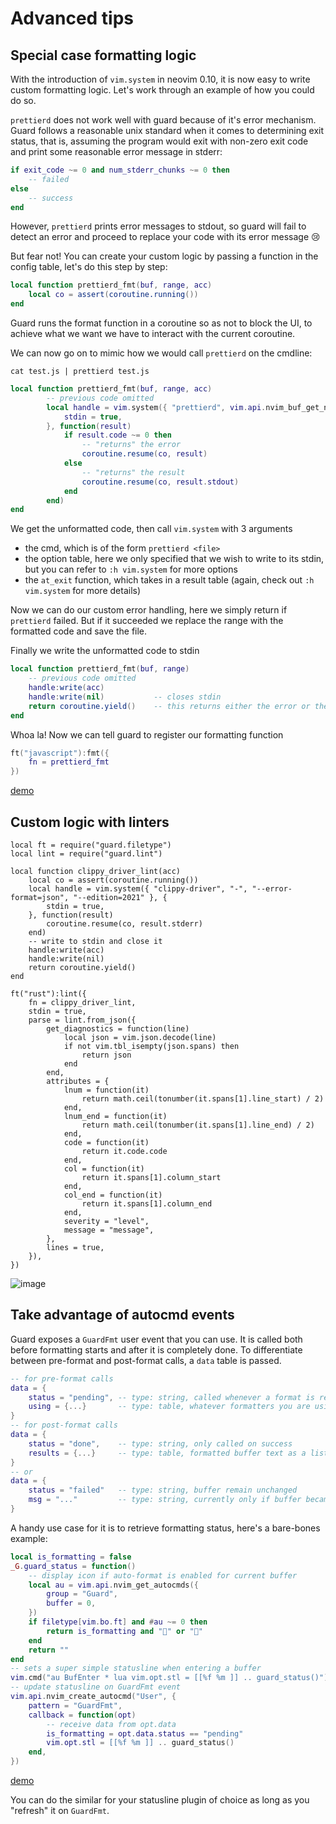 # Advanced tips

## Special case formatting logic

With the introduction of `vim.system` in neovim 0.10, it is now easy to write custom formatting logic. Let's work through an example of how you could do so.

`prettierd` does not work well with guard because of it's error mechanism. Guard follows a reasonable unix standard when it comes to determining exit status, that is, assuming the program would exit with non-zero exit code and print some reasonable error message in stderr:

```lua
if exit_code ~= 0 and num_stderr_chunks ~= 0 then
    -- failed
else
    -- success
end
```

However, `prettierd` prints error messages to stdout, so guard will fail to detect an error and proceed to replace your code with its error message :cry:

But fear not! You can create your custom logic by passing a function in the config table, let's do this step by step:

```lua
local function prettierd_fmt(buf, range, acc)
    local co = assert(coroutine.running())
end
```

Guard runs the format function in a coroutine so as not to block the UI, to achieve what we want we have to interact with the current coroutine.

We can now go on to mimic how we would call `prettierd` on the cmdline:

```
cat test.js | prettierd test.js
```

```lua
local function prettierd_fmt(buf, range, acc)
		-- previous code omitted
		local handle = vim.system({ "prettierd", vim.api.nvim_buf_get_name(buf) }, {
			stdin = true,
		}, function(result)
			if result.code ~= 0 then
				-- "returns" the error
				coroutine.resume(co, result)
			else
				-- "returns" the result
				coroutine.resume(co, result.stdout)
			end
		end)
end
```

We get the unformatted code, then call `vim.system` with 3 arguments

- the cmd, which is of the form `prettierd <file>`
- the option table, here we only specified that we wish to write to its stdin, but you can refer to `:h vim.system` for more options
- the `at_exit` function, which takes in a result table (again, check out `:h vim.system` for more details)

Now we can do our custom error handling, here we simply return if `prettierd` failed. But if it succeeded we replace the range with the formatted code and save the file.

Finally we write the unformatted code to stdin

```lua
local function prettierd_fmt(buf, range)
    -- previous code omitted
    handle:write(acc)
    handle:write(nil)           -- closes stdin
    return coroutine.yield()    -- this returns either the error or the formatted code we returned earlier
end
```

Whoa la! Now we can tell guard to register our formatting function

```lua
ft("javascript"):fmt({
    fn = prettierd_fmt
})
```

[demo](https://github.com/xiaoshihou514/guard.nvim/assets/108414369/56dd35d4-8bf6-445a-adfd-8786fb461021)



## Custom logic with linters

```
local ft = require("guard.filetype")
local lint = require("guard.lint")

local function clippy_driver_lint(acc)
	local co = assert(coroutine.running())
	local handle = vim.system({ "clippy-driver", "-", "--error-format=json", "--edition=2021" }, {
		stdin = true,
	}, function(result)
		coroutine.resume(co, result.stderr)
	end)
	-- write to stdin and close it
	handle:write(acc)
	handle:write(nil)
	return coroutine.yield()
end

ft("rust"):lint({
	fn = clippy_driver_lint,
	stdin = true,
	parse = lint.from_json({
		get_diagnostics = function(line)
			local json = vim.json.decode(line)
			if not vim.tbl_isempty(json.spans) then
				return json
			end
		end,
		attributes = {
			lnum = function(it)
				return math.ceil(tonumber(it.spans[1].line_start) / 2)
			end,
			lnum_end = function(it)
				return math.ceil(tonumber(it.spans[1].line_end) / 2)
			end,
			code = function(it)
				return it.code.code
			end,
			col = function(it)
				return it.spans[1].column_start
			end,
			col_end = function(it)
				return it.spans[1].column_end
			end,
			severity = "level",
			message = "message",
		},
		lines = true,
	}),
})
```
![image](https://github.com/xiaoshihou514/guard.nvim/assets/108414369/f9137b5a-ae69-494f-9f5b-b6044ae63c86)

## Take advantage of autocmd events

Guard exposes a `GuardFmt` user event that you can use. It is called both before formatting starts and after it is completely done. To differentiate between pre-format and post-format calls, a `data` table is passed.

```lua
-- for pre-format calls
data = {
    status = "pending", -- type: string, called whenever a format is requested
    using = {...}       -- type: table, whatever formatters you are using for this format action
}
-- for post-format calls
data = {
    status = "done",    -- type: string, only called on success
    results = {...}     -- type: table, formatted buffer text as a list of lines
}
-- or
data = {
    status = "failed"   -- type: string, buffer remain unchanged
    msg = "..."         -- type: string, currently only if buffer became invalid or changed during formatting
}
```

A handy use case for it is to retrieve formatting status, here's a bare-bones example:

```lua
local is_formatting = false
_G.guard_status = function()
    -- display icon if auto-format is enabled for current buffer
    local au = vim.api.nvim_get_autocmds({
        group = "Guard",
        buffer = 0,
    })
    if filetype[vim.bo.ft] and #au ~= 0 then
        return is_formatting and "" or ""
    end
    return ""
end
-- sets a super simple statusline when entering a buffer
vim.cmd("au BufEnter * lua vim.opt.stl = [[%f %m ]] .. guard_status()")
-- update statusline on GuardFmt event
vim.api.nvim_create_autocmd("User", {
    pattern = "GuardFmt",
    callback = function(opt)
        -- receive data from opt.data
        is_formatting = opt.data.status == "pending"
        vim.opt.stl = [[%f %m ]] .. guard_status()
    end,
})
```
[demo](https://github.com/xiaoshihou514/guard.nvim/assets/108414369/339ff4ff-288c-49e4-8ab1-789a6175d201)


You can do the similar for your statusline plugin of choice as long as you "refresh" it on `GuardFmt`.
